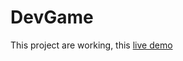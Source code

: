 <h1>DevGame</h1>
<p>This project are working, this <a href="https://rml-cambo.github.io/Game-project/">live demo</a></p>
